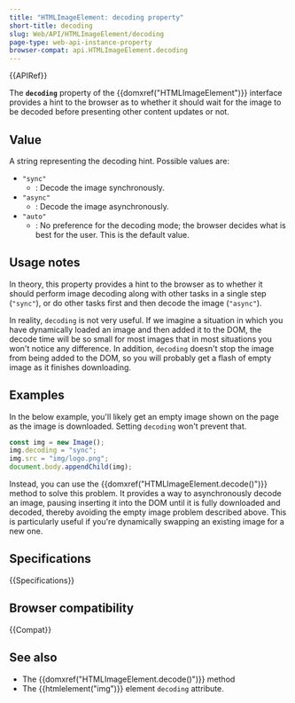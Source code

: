```yaml
---
title: "HTMLImageElement: decoding property"
short-title: decoding
slug: Web/API/HTMLImageElement/decoding
page-type: web-api-instance-property
browser-compat: api.HTMLImageElement.decoding
---
```


{{APIRef}}

The **`decoding`** property of the {{domxref("HTMLImageElement")}} interface provides a hint to the browser as to whether it should wait for the image to be decoded before presenting other content updates or not.

## Value

A string representing the decoding hint. Possible values are:

- `"sync"`
  - : Decode the image synchronously.
- `"async"`
  - : Decode the image asynchronously.
- `"auto"`
  - : No preference for the decoding mode; the browser decides what is best for the user. This is the default value.

## Usage notes

In theory, this property provides a hint to the browser as to whether it should perform image decoding along with other tasks in a single step (`"sync"`), or do other tasks first and then decode the image (`"async"`).

In reality, `decoding` is not very useful. If we imagine a situation in which you have dynamically loaded an image and then added it to the DOM, the decode time will be so small for most images that in most situations you won't notice any difference. In addition, `decoding` doesn't stop the image from being added to the DOM, so you will probably get a flash of empty image as it finishes downloading.

## Examples

In the below example, you'll likely get an empty image shown on the page as the image is downloaded. Setting `decoding` won't prevent that.

```js
const img = new Image();
img.decoding = "sync";
img.src = "img/logo.png";
document.body.appendChild(img);
```

Instead, you can use the {{domxref("HTMLImageElement.decode()")}} method to solve this problem. It provides a way to asynchronously decode an image, pausing inserting it into the DOM until it is fully downloaded and decoded, thereby avoiding the empty image problem described above. This is particularly useful if you're dynamically swapping an existing image for a new one.

## Specifications

{{Specifications}}

## Browser compatibility

{{Compat}}

## See also

- The {{domxref("HTMLImageElement.decode()")}} method
- The {{htmlelement("img")}} element `decoding` attribute.

